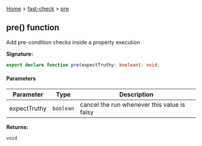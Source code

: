[Home](/) &gt; [fast-check](../fast-check.md) &gt; [pre](pre_1.md)

## pre() function

Add pre-condition checks inside a property execution

<b>Signature:</b>

```typescript
export declare function pre(expectTruthy: boolean): void;
```

#### Parameters

|  Parameter | Type | Description |
|  --- | --- | --- |
|  expectTruthy | <code>boolean</code> | cancel the run whenever this value is falsy |

<b>Returns:</b>

`void`

